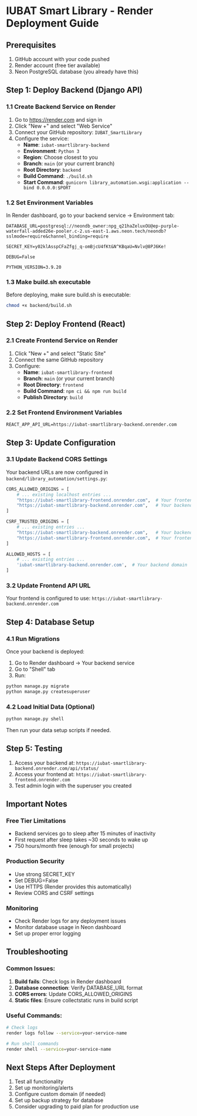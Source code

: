 # IUBAT Smart Library - Render Deployment Guide

## Prerequisites
1. GitHub account with your code pushed
2. Render account (free tier available)
3. Neon PostgreSQL database (you already have this)

## Step 1: Deploy Backend (Django API)

### 1.1 Create Backend Service on Render
1. Go to https://render.com and sign in
2. Click "New +" and select "Web Service"
3. Connect your GitHub repository: `IUBAT_SmartLibrary`
4. Configure the service:
   - **Name**: `iubat-smartlibrary-backend`
   - **Environment**: `Python 3`
   - **Region**: Choose closest to you
   - **Branch**: `main` (or your current branch)
   - **Root Directory**: `backend`
   - **Build Command**: `./build.sh`
   - **Start Command**: `gunicorn library_automation.wsgi:application --bind 0.0.0.0:$PORT`

### 1.2 Set Environment Variables
In Render dashboard, go to your backend service → Environment tab:

```
DATABASE_URL=postgresql://neondb_owner:npg_q21haZeluxOU@ep-purple-waterfall-added26e-pooler.c-2.us-east-1.aws.neon.tech/neondb?sslmode=require&channel_binding=require

SECRET_KEY=y02klAsspCFaZfgj_q-omBjcU4fKt&N^KBqaU=Nvlv@8PJ6Ke!

DEBUG=False

PYTHON_VERSION=3.9.20
```

### 1.3 Make build.sh executable
Before deploying, make sure build.sh is executable:
```bash
chmod +x backend/build.sh
```

## Step 2: Deploy Frontend (React)

### 2.1 Create Frontend Service on Render
1. Click "New +" and select "Static Site"
2. Connect the same GitHub repository
3. Configure:
   - **Name**: `iubat-smartlibrary-frontend`
   - **Branch**: `main` (or your current branch)
   - **Root Directory**: `frontend`
   - **Build Command**: `npm ci && npm run build`
   - **Publish Directory**: `build`

### 2.2 Set Frontend Environment Variables
```
REACT_APP_API_URL=https://iubat-smartlibrary-backend.onrender.com
```

## Step 3: Update Configuration

### 3.1 Update Backend CORS Settings
Your backend URLs are now configured in `backend/library_automation/settings.py`:

```python
CORS_ALLOWED_ORIGINS = [
    # ... existing localhost entries ...
    "https://iubat-smartlibrary-frontend.onrender.com",  # Your frontend
    "https://iubat-smartlibrary-backend.onrender.com",   # Your backend
]

CSRF_TRUSTED_ORIGINS = [
    # ... existing entries ...
    "https://iubat-smartlibrary-backend.onrender.com",   # Your backend
    "https://iubat-smartlibrary-frontend.onrender.com",  # Your frontend
]

ALLOWED_HOSTS = [
    # ... existing entries ...
    'iubat-smartlibrary-backend.onrender.com',  # Your backend domain
]
```

### 3.2 Update Frontend API URL
Your frontend is configured to use: `https://iubat-smartlibrary-backend.onrender.com`

## Step 4: Database Setup

### 4.1 Run Migrations
Once your backend is deployed:
1. Go to Render dashboard → Your backend service
2. Go to "Shell" tab
3. Run:
```bash
python manage.py migrate
python manage.py createsuperuser
```

### 4.2 Load Initial Data (Optional)
```bash
python manage.py shell
```
Then run your data setup scripts if needed.

## Step 5: Testing

1. Access your backend at: `https://iubat-smartlibrary-backend.onrender.com/api/status/`
2. Access your frontend at: `https://iubat-smartlibrary-frontend.onrender.com`
3. Test admin login with the superuser you created

## Important Notes

### Free Tier Limitations
- Backend services go to sleep after 15 minutes of inactivity
- First request after sleep takes ~30 seconds to wake up
- 750 hours/month free (enough for small projects)

### Production Security
- Use strong SECRET_KEY
- Set DEBUG=False
- Use HTTPS (Render provides this automatically)
- Review CORS and CSRF settings

### Monitoring
- Check Render logs for any deployment issues
- Monitor database usage in Neon dashboard
- Set up proper error logging

## Troubleshooting

### Common Issues:
1. **Build fails**: Check logs in Render dashboard
2. **Database connection**: Verify DATABASE_URL format
3. **CORS errors**: Update CORS_ALLOWED_ORIGINS
4. **Static files**: Ensure collectstatic runs in build script

### Useful Commands:
```bash
# Check logs
render logs follow --service=your-service-name

# Run shell commands
render shell --service=your-service-name
```

## Next Steps After Deployment

1. Test all functionality
2. Set up monitoring/alerts
3. Configure custom domain (if needed)
4. Set up backup strategy for database
5. Consider upgrading to paid plan for production use
